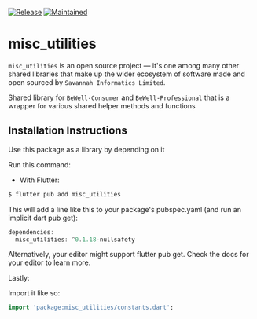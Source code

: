 [![Release](https://img.shields.io/badge/PreRelease-^0.1.18-success.svg?style=for-the-badge)](https://shields.io/)
[![Maintained](https://img.shields.io/badge/Maintained-Actively-informational.svg?style=for-the-badge)](https://shields.io/)

# misc_utilities

`misc_utilities` is an open source project &mdash; it's one among many other shared libraries that make up the wider ecosystem of software made and open sourced by `Savannah Informatics Limited`.

Shared library for `BeWell-Consumer` and `BeWell-Professional` that is a wrapper for various shared helper methods and functions

## Installation Instructions

Use this package as a library by depending on it

Run this command:

- With Flutter:

```dart
$ flutter pub add misc_utilities
```

This will add a line like this to your package's pubspec.yaml (and run an implicit dart pub get):

```dart
dependencies:
  misc_utilities: ^0.1.18-nullsafety
```

Alternatively, your editor might support flutter pub get. Check the docs for your editor to learn more.

Lastly:

Import it like so:

```dart
import 'package:misc_utilities/constants.dart';
```
